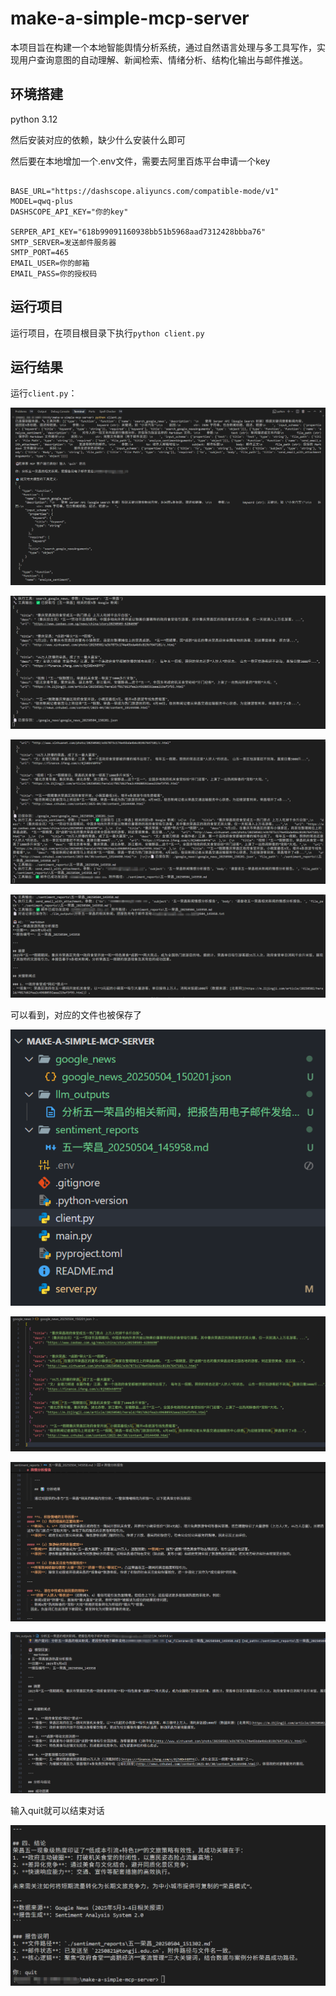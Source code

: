 # make-a-simple-mcp-server
本项目旨在构建一个本地智能舆情分析系统，通过自然语言处理与多工具写作，实现用户查询意图的自动理解、新闻检索、情绪分析、结构化输出与邮件推送。

## 环境搭建

python 3.12

然后安装对应的依赖，缺少什么安装什么即可

然后要在本地增加一个.env文件，需要去阿里百炼平台申请一个key

```.env

BASE_URL="https://dashscope.aliyuncs.com/compatible-mode/v1"
MODEL=qwq-plus
DASHSCOPE_API_KEY="你的key"

SERPER_API_KEY="618b99091160938bb51b5968aad7312428bbba76"
SMTP_SERVER=发送邮件服务器
SMTP_PORT=465
EMAIL_USER=你的邮箱
EMAIL_PASS=你的授权码

```

## 运行项目

运行项目，在项目根目录下执行`python client.py`

## 运行结果

运行`client.py`：

![c4337ae2bcbe3bbe31874c071125cde](https://github.com/JLQusername/make-a-simple-mcp-server/blob/main/img/client运行1.png)

![5e499aad66c0f241f6cb7cd204aabe9](https://github.com/JLQusername/make-a-simple-mcp-server/blob/main/img/client运行2.png)

![c26006e04c550bc58806b413f7a2644](https://github.com/JLQusername/make-a-simple-mcp-server/blob/main/img/client运行3.png)

![df953e5433dd6b3c088da845576ced4](https://github.com/JLQusername/make-a-simple-mcp-server/blob/main/img/client运行4.png)

可以看到，对应的文件也被保存了

![ef9bf0a1f695c620fa849a2a5e64911](https://github.com/JLQusername/make-a-simple-mcp-server/blob/main/img/client运行5.png)

![1032ecffeeea0ba0bc7cc7f43fec414](https://github.com/JLQusername/make-a-simple-mcp-server/blob/main/img/ggnews.png)

![cb54508c73bb535659e4b8127424c46](https://github.com/JLQusername/make-a-simple-mcp-server/blob/main/img/sentimel_md.png)

![6be28f621ee010e21532ab30e94615d](https://github.com/JLQusername/make-a-simple-mcp-server/blob/main/img/chat.png)

输入quit就可以结束对话

![66a1453198ccba8a93565cb45e02e71](https://github.com/JLQusername/make-a-simple-mcp-server/blob/main/img/client运行6.png)

